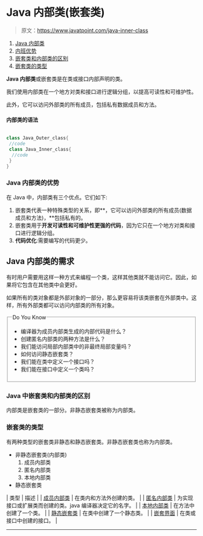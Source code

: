 # Java 内部类(嵌套类)

> 原文：<https://www.javatpoint.com/java-inner-class>

1.  [Java 内部类](#)
2.  [内班优势](#nestedad)
3.  [嵌套类和内部类的区别](#nesteddiff)
4.  [嵌套类的类型](#nestedtypes)

**Java 内部类**或嵌套类是在类或接口内部声明的类。

我们使用内部类在一个地方对类和接口进行逻辑分组，以提高可读性和可维护性。

此外，它可以访问外部类的所有成员，包括私有数据成员和方法。

#### 内部类的语法

```java

class Java_Outer_class{
 //code
 class Java_Inner_class{
  //code
 }
}

```

### Java 内部类的优势

在 Java 中，内部类有三个优点。它们如下:

1.  嵌套类代表一种特殊类型的关系，即**，它可以访问外部类的所有成员(数据成员和方法)，**包括私有的。
2.  嵌套类用于**开发可读性和可维护性更强的代码**，因为它只在一个地方对类和接口进行逻辑分组。
3.  **代码优化**:需要编写的代码更少。

## Java 内部类的需求

有时用户需要用这样一种方式来编程一个类，这样其他类就不能访问它。因此，如果将它包含在其他类中会更好。

如果所有的类对象都是外部对象的一部分，那么更容易将该类嵌套在外部类中。这样，所有外部类都可以访问内部类的所有对象。

<fieldset><legend class="legendfont">Do You Know</legend>

*   编译器为成员内部类生成的内部代码是什么？
*   创建匿名内部类的两种方法是什么？
*   我们能访问局部内部类中的非最终局部变量吗？
*   如何访问静态嵌套类？
*   我们能在类中定义一个接口吗？
*   我们能在接口中定义一个类吗？

</fieldset>

### Java 中嵌套类和内部类的区别

内部类是嵌套类的一部分。非静态嵌套类被称为内部类。

### 嵌套类的类型

有两种类型的嵌套类非静态和静态嵌套类。非静态嵌套类也称为内部类。

*   非静态嵌套类(内部类)
    1.  成员内部类
    2.  匿名内部类
    3.  本地内部类
*   静态嵌套类

| 类型 | 描述 |
| [成员内部类](member-inner-class) | 在类内和方法外创建的类。 |
| [匿名内部类](anonymous-inner-class) | 为实现接口或扩展类而创建的类。java 编译器决定它的名字。 |
| [本地内部类](local-inner-class) | 在方法中创建了一个类。 |
| [静态嵌套类](static-nested-class) | 在类中创建了一个静态类。 |
| [嵌套界面](nested-interface) | 在类或接口中创建的接口。 |

* * *